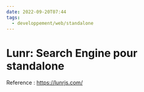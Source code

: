 ```yaml
---
date: 2022-09-20T07:44
tags:
  - developpement/web/standalone
---
```


# Lunr: Search Engine pour standalone

Reference
: https://lunrjs.com/
